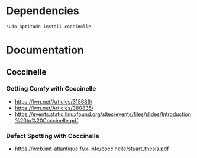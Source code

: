 
# Dependencies

```
sudo aptitude install coccinelle
```

# Documentation

## Coccinelle

### Getting Comfy with Coccinelle

- https://lwn.net/Articles/315686/
- https://lwn.net/Articles/380835/
- https://events.static.linuxfound.org/sites/events/files/slides/Introduction%20to%20Coccinelle.pdf

### Defect Spotting with Coccinelle

- https://web.imt-atlantique.fr/x-info/coccinelle/stuart_thesis.pdf
